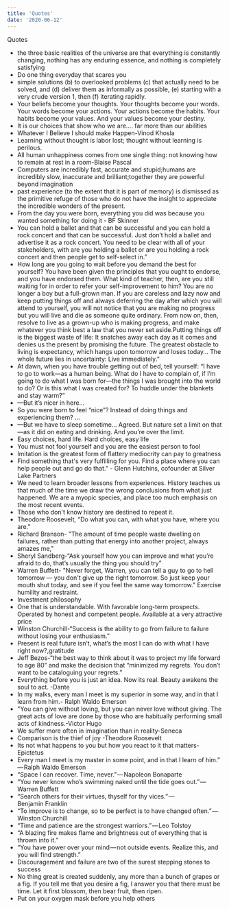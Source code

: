 ```yaml
---
title: 'Quotes'
date: '2020-06-12'
---
```


Quotes
* the three basic realities of the universe are that everything is constantly changing, nothing has any enduring essence, and nothing is completely satisfying
* Do one thing everyday that scares you
* simple solutions (b) to overlooked problems (c) that actually need to be solved, and (d) deliver them as informally as possible, (e) starting with a very crude version 1, then (f) iterating rapidly.
* Your beliefs become your thoughts. Your thoughts become your words. Your words become your actions. Your actions become the habits. Your habits become your values. And your values become your destiny.
* It is our choices that show who we are.... far more than our abilities
* Whatever I Believe I should make Happen-Vinod Khosla
* Learning without thought is labor lost; thought without learning is perilous.
* All human unhappiness comes from one single thing: not knowing how to remain at rest in a room-Blaise Pascal
* Computers are incredibly fast, accurate and stupid;humans are incredibly slow, inaccurate and brilliant;together they are powerful beyond imagination
* past experience (to the extent that it is part of memory) is dismissed as the primitive refuge of those who do not have the insight to appreciate the incredible wonders of the present.
* From the day you were born, everything you did was because you wanted something for doing it - BF Skinner
* You can hold a ballet and that can be successful and you can hold a rock concert and that can be successful. Just don’t hold a ballet and advertise it as a rock concert. You need to be clear with all of your stakeholders, with are you holding a ballet or are you holding a rock concert and then people get to self-select in.”
* How long are you going to wait before you demand the best for yourself? You have been given the principles that you ought to endorse, and you have endorsed them. What kind of teacher, then, are you still waiting for in order to refer your self-improvement to him? You are no longer a boy but a full-grown man. If you are careless and lazy now and keep putting things off and always deferring the day after which you will attend to yourself, you will not notice that you are making no progress but you will live and die as someone quite ordinary. From now on, then, resolve to live as a grown-up who is making progress, and make whatever you think best a law that you never set aside.Putting things off is the biggest waste of life: It snatches away each day as it comes and denies us the present by promising the future. The greatest obstacle to living is expectancy, which hangs upon tomorrow and loses today… The whole future lies in uncertainty: Live immediately.”
* At dawn, when you have trouble getting out of bed, tell yourself: “I have to go to work—as a human being. What do I have to complain of, if I’m going to do what I was born for—the things I was brought into the world to do? Or is this what I was created for? To huddle under the blankets and stay warm?”
* —But it’s nicer in here…
* So you were born to feel “nice”? Instead of doing things and experiencing them? …
* —But we have to sleep sometime… Agreed. But nature set a limit on that—as it did on eating and drinking. And you’re over the limit.
* Easy choices, hard life. Hard choices, easy life
* You must not fool yourself and you are the easiest person to fool
* Imitation is the greatest form of flattery mediocrity can pay to greatness 
* Find something that's very fulfilling for you. Find a place where you can help people out and go do that." - Glenn Hutchins, cofounder at Silver Lake Partners
* We need to learn broader lessons from experiences. History teaches us that much of the time we draw the wrong conclusions from what just happened. We are a myopic species, and place too much emphasis on the most recent events. 
* Those who don't know history are destined to repeat it.
* Theodore Roosevelt, “Do what you can, with what you have, where you are.”
* Richard Branson- "The amount of time people waste dwelling on failures, rather than putting that energy into another project, always amazes me," 
* Sheryl Sandberg-“Ask yourself how you can improve and what you’re afraid to do, that’s usually the thing you should try”
* Warren Buffett- "Never forget, Warren, you can tell a guy to go to hell tomorrow — you don't give up the right tomorrow. So just keep your mouth shut today, and see if you feel the same way tomorrow." Exercise humility and restraint.
* Investment philosophy
* One that is understandable. With favorable long-term prospects. Operated by honest and competent people. Available at a very attractive price
* Winston Churchill-“Success is the ability to go from failure to failure without losing your enthusiasm.”
* Present is real future isn’t, what’s the most I can do with what I have right now?,gratitude
* Jeff Bezos-“the best way to think about it was to project my life forward to age 80” and make the decision that “minimized my regrets. You don’t want to be cataloguing your regrets.”
* Everything before you is just an idea. Now its real. Beauty awakens the soul to act. -Dante
*  In my walks, every man I meet is my superior in some way, and in that I learn from him.- Ralph Waldo Emerson
* "You can give without loving, but you can never love without giving. The great acts of love are done by those who are habitually performing small acts of kindness.-Victor Hugo
* We suffer more often in imagination than in reality-Seneca
* Comparison is the thief of joy -Theodore Roosevelt
* Its not what happens to you but how you react to it that matters-Epictetus
* Every man I meet is my master in some point, and in that I learn of him.” — Ralph Waldo Emerson
* “Space I can recover. Time, never.” — Napoleon Bonaparte
* “You never know who’s swimming naked until the tide goes out.” — Warren Buffett
* “Search others for their virtues, thyself for thy vices.” — Benjamin Franklin
* “To improve is to change, so to be perfect is to have changed often.” — Winston Churchill
* “Time and patience are the strongest warriors.” — Leo Tolstoy
* “A blazing fire makes flame and brightness out of everything that is thrown into it.”
* “You have power over your mind — not outside events. Realize this, and you will find strength.”
* Discouragement and failure are two of the surest stepping stones to success
* No thing great is created suddenly, any more than a bunch of grapes or a fig. If you tell me that you desire a fig, I answer you that there must be time. Let it first blossom, then bear fruit, then ripen.
* Put on your oxygen mask before you help others

